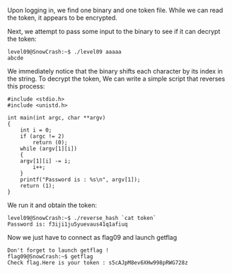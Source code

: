 Upon logging in, we find one binary and one token file. While we can read the token, it appears to be encrypted.

Next, we attempt to pass some input to the binary to see if it can decrypt the token:

```
level09@SnowCrash:~$ ./level09 aaaaa
abcde
```

We immediately notice that the binary shifts each character by its index in the string. To decrypt the token,
We can write a simple script that reverses this process:
```
#include <stdio.h>
#include <unistd.h>

int main(int argc, char **argv)
{
    int i = 0;
    if (argc != 2)
        return (0);
    while (argv[1][i])
    {
	argv[1][i] -= i;
        i++;
    }
    printf("Password is : %s\n", argv[1]);
    return (1);
}
```
We run it and obtain the token:

```
level09@SnowCrash:~$ ./reverse_hash `cat token`
Password is: f3iji1ju5yuevaus41q1afiuq
```
Now we just have to connect as flag09 and launch getflag

```
Don't forget to launch getflag !
flag09@SnowCrash:~$ getflag
Check flag.Here is your token : s5cAJpM8ev6XHw998pRWG728z
```
